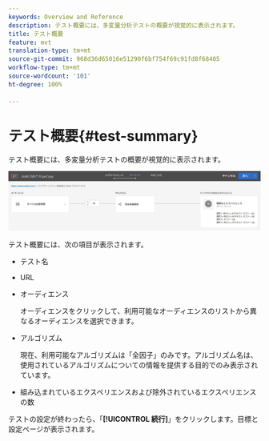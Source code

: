 ```yaml
---
keywords: Overview and Reference
description: テスト概要には、多変量分析テストの概要が視覚的に表示されます。
title: テスト概要
feature: mvt
translation-type: tm+mt
source-git-commit: 968d36d65016e51290f6bf754f69c91fd8f68405
workflow-type: tm+mt
source-wordcount: '101'
ht-degree: 100%

---
```



# テスト概要{#test-summary}

テスト概要には、多変量分析テストの概要が視覚的に表示されます。

![テスト概要ダイアログボックス](/help/c-activities/c-multivariate-testing/t-create-multivariate-test/assets/summary2new.png)

テスト概要には、次の項目が表示されます。

* テスト名
* URL
* オーディエンス

   オーディエンスをクリックして、利用可能なオーディエンスのリストから異なるオーディエンスを選択できます。
* アルゴリズム

   現在、利用可能なアルゴリズムは「全因子」のみです。アルゴリズム名は、使用されているアルゴリズムについての情報を提供する目的でのみ表示されています。
* 組み込まれているエクスペリエンスおよび除外されているエクスペリエンスの数

テストの設定が終わったら、「**[!UICONTROL 続行]**」をクリックします。目標と設定ページが表示されます。

